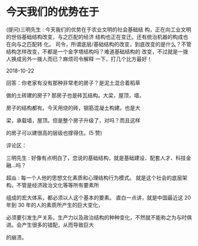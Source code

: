 # 今天我们的优势在于

(提问)三明先生 : 今天我们的优势在于农业文明的社会基础结 构，正在向工业文明的世俗基础结构改变，与之匹配的经济 结构也正在变迁。还有统治机器的构成也在向与之匹配转 化。 司令，所谓底层/基础结构的改变，到底改变的是什么？不管 结构怎样改变，不都是一个金字塔结构吗？难道基础结构的 改变，不过就是一拨人换成另外一拨人而已？麻烦司令解释 一下，打几个比方最好！

2018-10-22

回答：你老家有没有那种非常老的房子？是泥土混合着稻草

做的土砖建的房子? 那房子也是砖瓦结构。大梁，屋顶，墙，

房子的结构都有。今天用烧的砖，钢筋混凝土构建。也是大

梁，承载墙，屋顶。但是整个房子升级了，对吗？而且这样

的房子可以建很高的层级也撑得住。(5 赞)

评论区：

三明先生 : 好像有点明白了，您说的基础结构，就是基础建设、配套人才、科技金融…吗？

超焱 : 每一个人他的思想文化素质和心理结构行为模式。 就是这个社会的底层架构。不管是经济政治文化等等所有要素所

组成的宏大体系，都必须以人这个基本的要素。 直白一点讲，就是中国最近这 20 年到 30 年的人的素质所产生的巨大变化，

必须要引发生产关系，生产力以及政治结构的种种变化，不然就不能称之为与时俱进。会产生很多的错配，从而导致巨大

的崩溃。